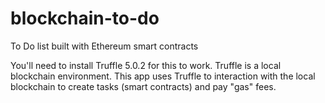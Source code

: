 # blockchain-to-do
To Do list built with Ethereum smart contracts

You'll need to install Truffle 5.0.2 for this to work. Truffle is a local blockchain environment.
This app uses Truffle to interaction with the local blockchain to create tasks (smart contracts) and pay "gas" fees.

